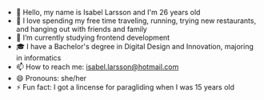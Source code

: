 * 👋 Hello, my name is Isabel Larsson and I'm 26 years old
* 💞 I love spending my free time traveling, running, trying new restaurants, and hanging out with friends and family
* 🌱 I’m currently studying frontend development
* 🎓 I have a Bachelor's degree in Digital Design and Innovation, majoring in informatics
* 📫 How to reach me: isabel.larsson@hotmail.com
* 😄 Pronouns: she/her
* ⚡ Fun fact: I got a lincense for paragliding when I was 15 years old
